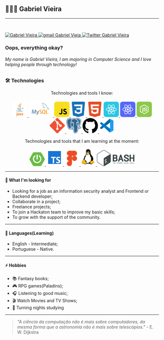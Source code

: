 ## 👨🏻‍💻 Gabriel Vieira
<!--
**gabrielvieira1/gabrielvieira1** is a ✨ _special_ ✨ repository because its `README.md` (this file) appears on your GitHub profile.

Here are some ideas to get you started:

- 🔭 I’m currently working on ...
- 🌱 I’m currently learning ...
- 👯 I’m looking to collaborate on ...
- 🤔 I’m looking for help with ...
- 💬 Ask me about ...
- 📫 How to reach me: ...
- 😄 Pronouns: ...
- ⚡ Fun fact: ...
-->

---
</br>

<p align="left">
    <a href="https://www.linkedin.com/in/bielvieira/">
        <img 
            alt="Gabriel Vieira" 
            src="https://img.shields.io/badge/-Gabriel%20Vieira-%230077b5?style=flat-square&logo=linkedin">
    </a>
    <a href="mailto:gabrielvieira4102@gmail.com">
        <img 
            alt="gmail Gabriel Vieia" 
            src="https://img.shields.io/badge/Gmail-%23c14438?style=flat-square&logo=gmail&logoColor=white">
    </a>
    <a href="https://twitter.com/bielvieir4">
        <img 
            alt="Twitter Gabriel Vieira" 
            src="https://img.shields.io/twitter/follow/bielvieir4?label=Seguir&style=social">
    </a>
</p>

### Oops, everything okay?

<h6 align="left">
    My name is Gabriel Vieira, I am majoring in Computer Science and I love helping people through technology!
</h6>

### 🛠 Technologies

<p align="center">
Technologies and tools I know:

<p align="center">
<a href="https://docs.oracle.com/en/java/">
        <img 
            src="assets/icon-java.png" 
            alt="logo Java"
            width="50px"
            style="border-radius: 8px;">
    </a>
    <a href="https://dev.mysql.com/doc/">
        <img 
            src="assets/icon-mysql.svg" 
            alt="logo Mysql"
            width="80px"
            style="border-radius: 8px;">
    </a>
    <a href="https://www.javascript.com/">
        <img 
            src="assets/icon-javascript.svg" 
            alt="logo JavaScript"
            width="50px"
            style="border-radius: 8px;">
    </a>
    <a href="https://developer.mozilla.org/en-US/docs/Web/CSS">
        <img 
            src="assets/icon-css3.svg" 
            alt="logo CSS3"
            width="50px"
            style="border-radius: 8px;">
    </a>
    <a href="https://developer.mozilla.org/en-US/docs/Web/HTML">
        <img 
            src="assets/icon-html5.svg" 
            alt="logo HTML5"
            width="50px"
            style="border-radius: 8px;">
    </a>
    <a href="https://reactjs.org/">
        <img 
            src="assets/icon-react.svg"
            alt="logo React"
            width="50px"
            style="border-radius: 8px;">
    </a>
    <a href="https://reactnative.dev/">
        <img 
            src="assets/icon-react-native.svg"
            alt="logo React native"
            width="50px"
            style="border-radius: 8px;">
    </a>
    <a href="https://nodejs.org/en/">
        <img 
            src="assets/icon-nodejs.svg" 
            alt="logo Node.js"
            width="50px"
            style="border-radius: 8px;">
    </a>
    </br>
    <a href="https://git-scm.com/">
        <img 
            src="assets/icon-git.svg" 
            alt="logo git"
            width="50px">
    </a>
    <a href="https://www.postgresql.org/">
        <img 
            src="assets/icon-postgresql.svg" 
            alt="logo postgreSQL"
            width="50px">
    </a>
    <a href="https://github.com/">
        <img 
            src="assets/icon-gitHub2.svg" 
            alt="logo Github"
            width="50px">
    </a>
    <a href="https://code.visualstudio.com/">
        <img 
            src="assets/icon-vscode.svg" 
            alt="logo Vscode"
            width="50px">
    </a>
</p>
<p align="center">
Technologies and tools that I am learning at the moment:
    <p align="center">
<a href="https://docs.spring.io/spring-boot/docs/current/reference/htmlsingle/">
        <img 
            src="assets/icon-springboot.png" 
            alt="logo Spring-boot"
            width="50px"
            style="border-radius: 8px;">
    </a>
     <a href="https://www.typescriptlang.org/">
        <img 
            src="assets/icon-typescript.png"
            alt="logo Typescript"
            width="56px">
    </a>
     <a href="https://www.figma.com/">
        <img 
            src="assets/icon-figma.svg" 
            alt="logo Figma"
            width="50px">
    </a>
     <a href="https://www.linuxfoundation.org/">
        <img 
            src="assets/linux-Tux.png" 
            alt="logo Linux"
            width="50px">
    </a>
    <a href="https://www.gnu.org/software/bash/">
        <img 
            src="assets/bash.png" 
            alt="logo Bash"
            width="123px">
    </a>
    </p>
</p>

---
#### 🚧 What I'm looking for
- Looking for a job as an information security analyst and Frontend or Backend developer;
- Collaborate in a project;
- Freelance projects;
- To join a Hackaton team to improve my basic skills;
- To grow with the support of the community.




---
#### 💬 Languages(Learning)

- English - Intermediate;
- Portuguese - Native.

---
#### ⚡ Hobbies

- 📚 Fantasy books;
- 🎮 RPG games(Paladins);
- 🎧 Listening to good music;
- 🎬 Watch Movies and TV Shows;
- 🧟 Turning nights studying

---

> *"A ciência da computação não é mais sobre computadores, da mesma forma que a astronomia não é mais sobre telescópios."* - E. W. Dijkstra
